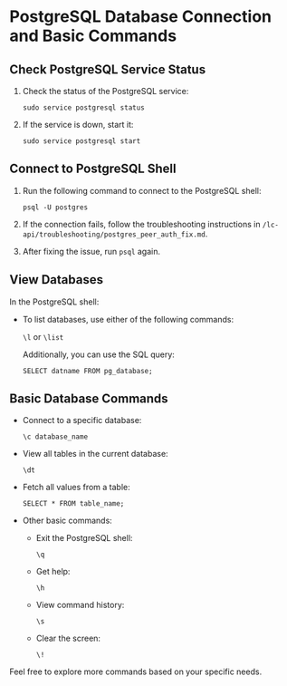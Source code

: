 # PostgreSQL Database Connection and Basic Commands

## Check PostgreSQL Service Status

1. Check the status of the PostgreSQL service:

   `sudo service postgresql status`

2. If the service is down, start it:

   `sudo service postgresql start`

## Connect to PostgreSQL Shell

1. Run the following command to connect to the PostgreSQL shell:

   `psql -U postgres`

2. If the connection fails, follow the troubleshooting instructions in `/lc-api/troubleshooting/postgres_peer_auth_fix.md`.

3. After fixing the issue, run `psql` again.

## View Databases

In the PostgreSQL shell:

- To list databases, use either of the following commands:

  `\l` or `\list`

  Additionally, you can use the SQL query:

  `SELECT datname FROM pg_database;`

## Basic Database Commands

- Connect to a specific database:

  `\c database_name`

- View all tables in the current database:

  `\dt`

- Fetch all values from a table:

  `SELECT * FROM table_name;`

- Other basic commands:

  - Exit the PostgreSQL shell:

    `\q`

  - Get help:

    `\h`

  - View command history:

    `\s`

  - Clear the screen:

    `\!`

Feel free to explore more commands based on your specific needs.
